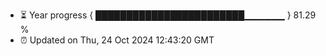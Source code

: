 - ⏳ Year progress { ████████████████████████▁▁▁▁▁▁ } 81.29 %
- ⏰ Updated on Thu, 24 Oct 2024 12:43:20 GMT

